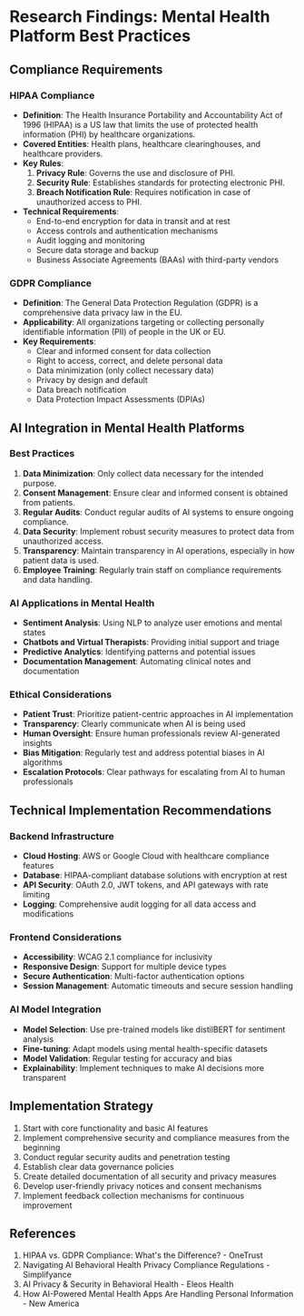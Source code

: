 # Research Findings: Mental Health Platform Best Practices

## Compliance Requirements

### HIPAA Compliance
- **Definition**: The Health Insurance Portability and Accountability Act of 1996 (HIPAA) is a US law that limits the use of protected health information (PHI) by healthcare organizations.
- **Covered Entities**: Health plans, healthcare clearinghouses, and healthcare providers.
- **Key Rules**:
  1. **Privacy Rule**: Governs the use and disclosure of PHI.
  2. **Security Rule**: Establishes standards for protecting electronic PHI.
  3. **Breach Notification Rule**: Requires notification in case of unauthorized access to PHI.
- **Technical Requirements**:
  - End-to-end encryption for data in transit and at rest
  - Access controls and authentication mechanisms
  - Audit logging and monitoring
  - Secure data storage and backup
  - Business Associate Agreements (BAAs) with third-party vendors

### GDPR Compliance
- **Definition**: The General Data Protection Regulation (GDPR) is a comprehensive data privacy law in the EU.
- **Applicability**: All organizations targeting or collecting personally identifiable information (PII) of people in the UK or EU.
- **Key Requirements**:
  - Clear and informed consent for data collection
  - Right to access, correct, and delete personal data
  - Data minimization (only collect necessary data)
  - Privacy by design and default
  - Data breach notification
  - Data Protection Impact Assessments (DPIAs)

## AI Integration in Mental Health Platforms

### Best Practices
1. **Data Minimization**: Only collect data necessary for the intended purpose.
2. **Consent Management**: Ensure clear and informed consent is obtained from patients.
3. **Regular Audits**: Conduct regular audits of AI systems to ensure ongoing compliance.
4. **Data Security**: Implement robust security measures to protect data from unauthorized access.
5. **Transparency**: Maintain transparency in AI operations, especially in how patient data is used.
6. **Employee Training**: Regularly train staff on compliance requirements and data handling.

### AI Applications in Mental Health
- **Sentiment Analysis**: Using NLP to analyze user emotions and mental states
- **Chatbots and Virtual Therapists**: Providing initial support and triage
- **Predictive Analytics**: Identifying patterns and potential issues
- **Documentation Management**: Automating clinical notes and documentation

### Ethical Considerations
- **Patient Trust**: Prioritize patient-centric approaches in AI implementation
- **Transparency**: Clearly communicate when AI is being used
- **Human Oversight**: Ensure human professionals review AI-generated insights
- **Bias Mitigation**: Regularly test and address potential biases in AI algorithms
- **Escalation Protocols**: Clear pathways for escalating from AI to human professionals

## Technical Implementation Recommendations

### Backend Infrastructure
- **Cloud Hosting**: AWS or Google Cloud with healthcare compliance features
- **Database**: HIPAA-compliant database solutions with encryption at rest
- **API Security**: OAuth 2.0, JWT tokens, and API gateways with rate limiting
- **Logging**: Comprehensive audit logging for all data access and modifications

### Frontend Considerations
- **Accessibility**: WCAG 2.1 compliance for inclusivity
- **Responsive Design**: Support for multiple device types
- **Secure Authentication**: Multi-factor authentication options
- **Session Management**: Automatic timeouts and secure session handling

### AI Model Integration
- **Model Selection**: Use pre-trained models like distilBERT for sentiment analysis
- **Fine-tuning**: Adapt models using mental health-specific datasets
- **Model Validation**: Regular testing for accuracy and bias
- **Explainability**: Implement techniques to make AI decisions more transparent

## Implementation Strategy
1. Start with core functionality and basic AI features
2. Implement comprehensive security and compliance measures from the beginning
3. Conduct regular security audits and penetration testing
4. Establish clear data governance policies
5. Create detailed documentation of all security and privacy measures
6. Develop user-friendly privacy notices and consent mechanisms
7. Implement feedback collection mechanisms for continuous improvement

## References
1. HIPAA vs. GDPR Compliance: What's the Difference? - OneTrust
2. Navigating AI Behavioral Health Privacy Compliance Regulations - Simplifyance
3. AI Privacy & Security in Behavioral Health - Eleos Health
4. How AI-Powered Mental Health Apps Are Handling Personal Information - New America
